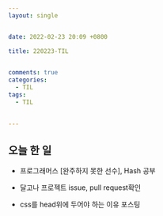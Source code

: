 ```yaml
---
layout: single


date: 2022-02-23 20:09 +0800

title: 220223-TIL

  
comments: true
categories: 
  - TIL
tags: 
  - TIL
  

---
```




## 오늘 한 일

- 프로그래머스 [완주하지 못한 선수], Hash 공부

- 달고나 프로젝트 issue, pull request확인

- css를 head위에 두어야 하는 이유 포스팅

  

